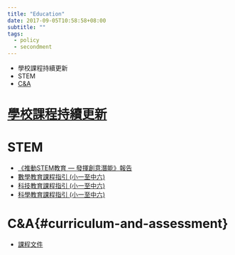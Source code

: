 ```yaml
---
title: "Education"
date: 2017-09-05T10:58:58+08:00
subtitle: ""
tags:
  - policy
  - secondment
---
```


<!-- MarkdownTOC -->

- 學校課程持續更新
- STEM
- [C&A](#curriculum-and-assessment)

<!-- /MarkdownTOC -->


# [學校課程持續更新](http://www.edb.gov.hk/tc/curriculum-development/renewal/guides.html)


# STEM
- [《推動STEM教育 — 發揮創意潛能》報告](http://www.edb.gov.hk/attachment/tc/curriculum-development/renewal/STEM_Education_Report_Chi_20170303.pdf)
- [數學教育課程指引 (小一至中六)](http://www.edb.gov.hk/attachment/en/curriculum-development/renewal/ME/ME_KLACG_eng_draft_2017_04.pdf)
- [科技教育課程指引 (小一至中六)](http://www.edb.gov.hk/attachment/en/curriculum-development/renewal/TE/TE_KLACG_eng_draft_2017_05.pdf)
- [科學教育課程指引 (小一至中六)](http://www.edb.gov.hk/attachment/en/curriculum-development/renewal/SE/SE_KLACG_eng_draft_2017_05.pdf)


# C&A{#curriculum-and-assessment}
- [課程文件](http://www.edb.gov.hk/tc/curriculum-development/kla/ma/curr/index2.html)
